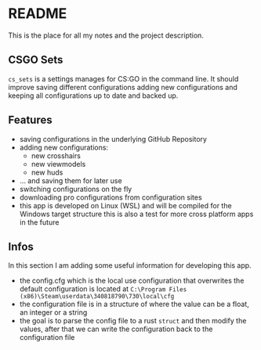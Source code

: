 # README

This is the place for all my notes and the project description.

## CSGO Sets

`cs_sets` is a settings manages for CS:GO in the command line. It should improve saving different configurations adding new configurations and keeping all configurations up to date and backed up.

## Features

- saving configurations in the underlying GitHub Repository
- adding new configurations:
    - new crosshairs
    - new viewmodels
    - new huds
- ... and saving them for later use
- switching configurations on the fly
- downloading pro configurations from configuration sites
- this app is developed on Linux (WSL) and will be compiled for the Windows target structure this is also a test for more cross platform apps in the future

## Infos

In this section I am adding some useful information for developing this app.

- the config.cfg which is the local use configuration that overwrites the default
  configuration is located at `C:\Program Files
  (x86)\Steam\userdata\340818790\730\local\cfg`
- the configuration file is in a structure of <key> <value> where the value can be a float, an integer or a string
- the goal is to parse the config file to a rust `struct` and then modify the
  values, after that we can write the configuration back to the configuration
  file

